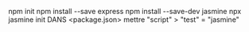npm init
npm install --save express
npm install --save-dev jasmine
npx jasmine init
DANS <package.json> mettre "script" > "test" = "jasmine"